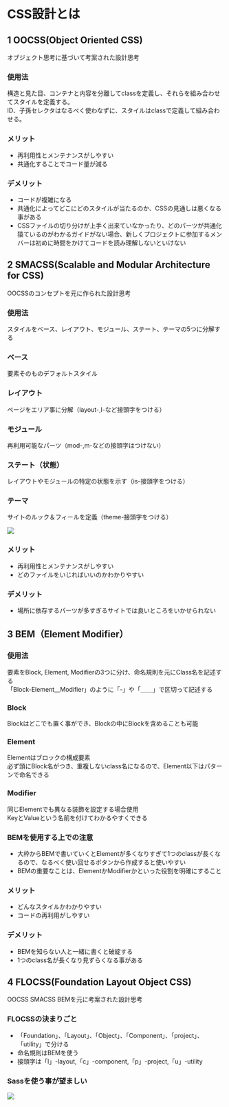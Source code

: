 # CSS設計とは
## 1  OOCSS(Object Oriented CSS)
オブジェクト思考に基づいて考案された設計思考

### 使用法
構造と見た目、コンテナと内容を分離してclassを定義し、それらを組み合わせてスタイルを定義する。<br>
ID、子孫セレクタはなるべく使わなずに、スタイルはclassで定義して組み合わせる。

### メリット
- 再利用性とメンテナンスがしやすい
- 共通化することでコード量が減る

### デメリット
- コードが複雑になる
- 共通化によってどこにどのスタイルが当たるのか、CSSの見通しは悪くなる事がある
- CSSファイルの切り分けが上手く出来ていなかったり、どのパーツが共通化猿ているのがわかるガイドがない場合、新しくプロジェクトに参加するメンバーは初めに時間をかけてコードを読み理解しないといけない


## 2  SMACSS(Scalable and Modular Architecture for CSS)
OOCSSのコンセプトを元に作られた設計思考

### 使用法
スタイルをベース、レイアウト、モジュール、ステート、テーマの5つに分解する

### ベース
要素そのものデフォルトスタイル
### レイアウト
ページをエリア事に分解（layout-,l-など接頭字をつける）
### モジュール
再利用可能なパーツ（mod-,m-などの接頭字はつけない）
### ステート（状態）
レイアウトやモジュールの特定の状態を示す（is-接頭字をつける）
### テーマ
サイトのルック＆フィールを定義（theme-接頭字をつける）

<img src="https://image.slidesharecdn.com/css17-180606135525/95/css-10-638.jpg?cb=1528293469">

### メリット
- 再利用性とメンテナンスがしやすい
- どのファイルをいじればいいのかわかりやすい

### デメリット
- 場所に依存するパーツが多すぎるサイトでは良いところをいかせられない


## 3  BEM（Element Modifier）

### 使用法
要素をBlock, Element, Modifierの3つに分け、命名規則を元にClass名を記述する<br>
「Block-Element__Modifier」のように「-」や「＿＿」で区切って記述する
### Block
Blockはどこでも置く事ができ、Blockの中にBlockを含めることも可能
### Element
Elementはブロックの構成要素<br>
必ず頭にBlock名がつき、重複しないclass名になるので、Element以下はパターンで命名できる
### Modifier
同じElementでも異なる装飾を設定する場合使用<br>
KeyとValueという名前を付けてわかるやすくできる

### BEMを使用する上での注意
- 大枠からBEMで書いていくとElementが多くなりすぎて1つのclassが長くなるので、なるべく使い回せるボタンから作成すると使いやすい
- BEMの重要なことは、ElementかModifierかといった役割を明確にすること

### メリット
- どんなスタイルかわかりやすい
- コードの再利用がしやすい

### デメリット
- BEMを知らない人と一緒に書くと破綻する
- 1つのclass名が長くなり見ずらくなる事がある

## 4  FLOCSS(Foundation Layout Object CSS)
OOCSS SMACSS BEMを元に考案された設計思考
### FLOCSSの決まりごと
- 「Foundation」、「Layout」、「Object」、「Component」、「project」、「utility」で分ける
- 命名規則はBEMを使う
- 接頭字は「l」-layout,「c」-component,「p」-project,「u」-utility

### Sassを使う事が望ましい
<img src="https://image.slidesharecdn.com/css17-180606135525/95/css-24-638.jpg?cb=1528293469">
